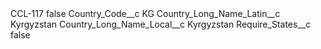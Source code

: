 <?xml version="1.0" encoding="UTF-8"?>
<CustomMetadata xmlns="http://soap.sforce.com/2006/04/metadata" xmlns:xsi="http://www.w3.org/2001/XMLSchema-instance" xmlns:xsd="http://www.w3.org/2001/XMLSchema">
    <label>CCL-117</label>
    <protected>false</protected>
    <values>
        <field>Country_Code__c</field>
        <value xsi:type="xsd:string">KG</value>
    </values>
    <values>
        <field>Country_Long_Name_Latin__c</field>
        <value xsi:type="xsd:string">Kyrgyzstan</value>
    </values>
    <values>
        <field>Country_Long_Name_Local__c</field>
        <value xsi:type="xsd:string">Kyrgyzstan</value>
    </values>
    <values>
        <field>Require_States__c</field>
        <value xsi:type="xsd:boolean">false</value>
    </values>
</CustomMetadata>
